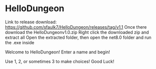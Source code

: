# HelloDungeon

Link to release download: https://github.com/sfaulk7/HelloDungeon/releases/tag/v1.1
Once there download the HelloDungeonv1.0.zip
Right click the downloaded zip and extract all
Open the extracted folder, then open the net8.0 folder and run the .exe inside

Welcome to HelloDungeon!
Enter a name and begin!

Use 1, 2, or sometimes 3 to make choices!
Good Luck!
